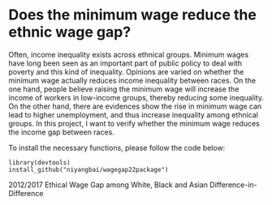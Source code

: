 # Does the minimum wage reduce the ethnic wage gap?
Often, income inequality exists across ethnical groups. Minimum wages have long been seen as an important part of public policy to deal with poverty and this kind of inequality. Opinions are varied on whether the minimum wage actually reduces income inequality between races. On the one hand, people believe raising the minimum wage will increase the income of workers in low-income groups, thereby reducing some inequality. On the other hand, there are evidences show the rise in minimum wage can lead to higher unemployment, and thus increase inequality among ethnical groups. In this project, I want to verify whether the minimum wage reduces the income gap between races.

To install the necessary functions, please follow the code below:
```
library(devtools)
install_github("niyangbai/wagegap22package")
```
2012/2017
Ethical Wage Gap among White, Black and Asian
Difference-in-Difference
